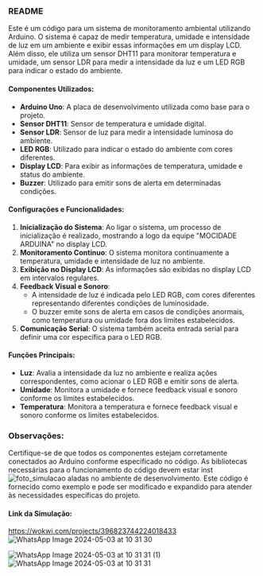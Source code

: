### README

Este é um código para um sistema de monitoramento ambiental utilizando Arduino. O sistema é capaz de medir temperatura, umidade e intensidade de luz em um ambiente e exibir essas informações em um display LCD. Além disso, ele utiliza um sensor DHT11 para monitorar temperatura e umidade, um sensor LDR para medir a intensidade da luz e um LED RGB para indicar o estado do ambiente.

#### Componentes Utilizados:

- **Arduino Uno**: A placa de desenvolvimento utilizada como base para o projeto.
- **Sensor DHT11**: Sensor de temperatura e umidade digital.
- **Sensor LDR**: Sensor de luz para medir a intensidade luminosa do ambiente.
- **LED RGB**: Utilizado para indicar o estado do ambiente com cores diferentes.
- **Display LCD**: Para exibir as informações de temperatura, umidade e status do ambiente.
- **Buzzer**: Utilizado para emitir sons de alerta em determinadas condições.

#### Configurações e Funcionalidades:

1. **Inicialização do Sistema**: Ao ligar o sistema, um processo de inicialização é realizado, mostrando a logo da equipe "MOCIDADE ARDUINA" no display LCD.
2. **Monitoramento Contínuo**: O sistema monitora continuamente a temperatura, umidade e intensidade de luz no ambiente.
3. **Exibição no Display LCD**: As informações são exibidas no display LCD em intervalos regulares.
4. **Feedback Visual e Sonoro**:
   - A intensidade de luz é indicada pelo LED RGB, com cores diferentes representando diferentes condições de luminosidade.
   - O buzzer emite sons de alerta em casos de condições anormais, como temperatura ou umidade fora dos limites estabelecidos.
5. **Comunicação Serial**: O sistema também aceita entrada serial para definir uma cor específica para o LED RGB.

#### Funções Principais:

- **Luz**: Avalia a intensidade da luz no ambiente e realiza ações correspondentes, como acionar o LED RGB e emitir sons de alerta.
- **Umidade**: Monitora a umidade e fornece feedback visual e sonoro conforme os limites estabelecidos.
- **Temperatura**: Monitora a temperatura e fornece feedback visual e sonoro conforme os limites estabelecidos.

### Observações:

Certifique-se de que todos os componentes estejam corretamente conectados ao Arduino conforme especificado no código. As bibliotecas necessárias para o funcionamento do código devem estar inst![foto_simulacao](https://github.com/JeannMatheuss/CP2-Mocidade-Arduina/assets/111705820/a6cab504-f403-43c6-b28f-e15888be03b6)
aladas no ambiente de desenvolvimento. Este código é fornecido como exemplo e pode ser modificado e expandido para atender às necessidades específicas do projeto.

#### Link da Simulação:

https://wokwi.com/projects/396823744224018433
![WhatsApp Image 2024-05-03 at 10 31 30](https://github.com/JeannMatheuss/CP2-Mocidade-Arduina/assets/111705820/38ccef60-a66d-4721-84f1-dfe9ad163ebb)





![WhatsApp Image 2024-05-03 at 10 31 31 (1)](https://github.com/JeannMatheuss/CP2-Mocidade-Arduina/assets/111705820/fc9b29eb-fa8c-425f-adf2-cf0592276230)
![WhatsApp Image 2024-05-03 at 10 31 31](https://github.com/JeannMatheuss/CP2-Mocidade-Arduina/assets/111705820/84865bff-13a2-43a0-a844-358dc5fbdb14)
